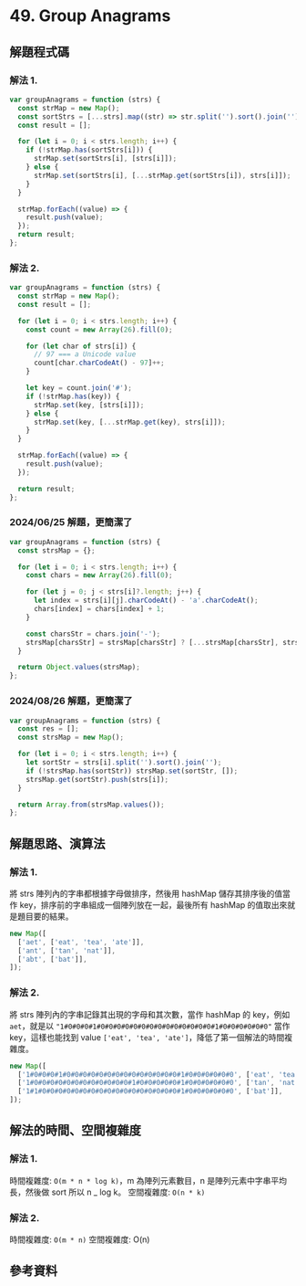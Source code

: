# 49. Group Anagrams

## 解題程式碼

### 解法 1.

```javascript
var groupAnagrams = function (strs) {
  const strMap = new Map();
  const sortStrs = [...strs].map((str) => str.split('').sort().join(''));
  const result = [];

  for (let i = 0; i < strs.length; i++) {
    if (!strMap.has(sortStrs[i])) {
      strMap.set(sortStrs[i], [strs[i]]);
    } else {
      strMap.set(sortStrs[i], [...strMap.get(sortStrs[i]), strs[i]]);
    }
  }

  strMap.forEach((value) => {
    result.push(value);
  });
  return result;
};
```

### 解法 2.

```javascript
var groupAnagrams = function (strs) {
  const strMap = new Map();
  const result = [];

  for (let i = 0; i < strs.length; i++) {
    const count = new Array(26).fill(0);

    for (let char of strs[i]) {
      // 97 === a Unicode value
      count[char.charCodeAt() - 97]++;
    }

    let key = count.join('#');
    if (!strMap.has(key)) {
      strMap.set(key, [strs[i]]);
    } else {
      strMap.set(key, [...strMap.get(key), strs[i]]);
    }
  }

  strMap.forEach((value) => {
    result.push(value);
  });

  return result;
};
```

### 2024/06/25 解題，更簡潔了

```javascript
var groupAnagrams = function (strs) {
  const strsMap = {};

  for (let i = 0; i < strs.length; i++) {
    const chars = new Array(26).fill(0);

    for (let j = 0; j < strs[i]?.length; j++) {
      let index = strs[i][j].charCodeAt() - 'a'.charCodeAt();
      chars[index] = chars[index] + 1;
    }

    const charsStr = chars.join('-');
    strsMap[charsStr] = strsMap[charsStr] ? [...strsMap[charsStr], strs[i]] : [strs[i]];
  }

  return Object.values(strsMap);
};
```

### 2024/08/26 解題，更簡潔了

```javascript
var groupAnagrams = function (strs) {
  const res = [];
  const strsMap = new Map();

  for (let i = 0; i < strs.length; i++) {
    let sortStr = strs[i].split('').sort().join('');
    if (!strsMap.has(sortStr)) strsMap.set(sortStr, []);
    strsMap.get(sortStr).push(strs[i]);
  }

  return Array.from(strsMap.values());
};
```

## 解題思路、演算法

### 解法 1.

將 strs 陣列內的字串都根據字母做排序，然後用 hashMap 儲存其排序後的值當作 key，排序前的字串組成一個陣列放在一起，最後所有 hashMap 的值取出來就是題目要的結果。

```javascript
new Map([
  ['aet', ['eat', 'tea', 'ate']],
  ['ant', ['tan', 'nat']],
  ['abt', ['bat']],
]);
```

### 解法 2.

將 strs 陣列內的字串記錄其出現的字母和其次數，當作 hashMap 的 key，例如 `aet`，就是以 `"1#0#0#0#1#0#0#0#0#0#0#0#0#0#0#0#0#0#0#1#0#0#0#0#0#0"` 當作 key，這樣也能找到 value `['eat', 'tea', 'ate']`，降低了第一個解法的時間複雜度。

```javascript
new Map([
  ['1#0#0#0#1#0#0#0#0#0#0#0#0#0#0#0#0#0#0#1#0#0#0#0#0#0', ['eat', 'tea', 'ate']],
  ['1#0#0#0#0#0#0#0#0#0#0#0#0#1#0#0#0#0#0#1#0#0#0#0#0#0', ['tan', 'nat']],
  ['1#1#0#0#0#0#0#0#0#0#0#0#0#0#0#0#0#0#0#1#0#0#0#0#0#0', ['bat']],
]);
```

## 解法的時間、空間複雜度

### 解法 1.

時間複雜度: `O(m * n * log k)`，m 為陣列元素數目，n 是陣列元素中字串平均長，然後做 sort 所以 n \_ log k。
空間複雜度: `O(n * k)`

### 解法 2.

時間複雜度: `O(m * n)`
空間複雜度: O(n)

## 參考資料
